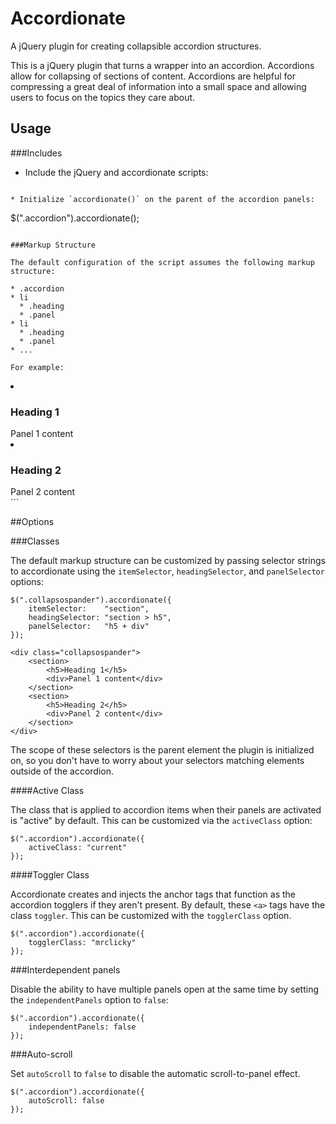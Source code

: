 Accordionate
============

A jQuery plugin for creating collapsible accordion structures.

This is a jQuery plugin that turns a wrapper into an accordion. Accordions allow for collapsing of sections of content. Accordions are helpful for compressing a great deal of information into a small space and allowing users to focus on the topics they care about.

Usage
---------

###Includes

* Include the jQuery and accordionate scripts:
  ```
<script src="http://code.jquery.com/jquery-latest.min.js"></script>
<script src="js/jquery.accordionate.js"></script>
  ```
* Initialize `accordionate()` on the parent of the accordion panels:
  ```
  $(".accordion").accordionate();
  ```

###Markup Structure

The default configuration of the script assumes the following markup structure:

* .accordion
  * li
    * .heading
    * .panel
  * li
    * .heading
    * .panel
  * ...
  
For example:

```
<div class="accordion">
    <li>
        <h3 class="heading">Heading 1</h3>
        <div class="panel">Panel 1 content</div>
    </li>
    <li>
        <h3 class="heading">Heading 2</h3>
        <div class="panel">Panel 2 content</div>
    </li>
</div>
```

##Options

###Classes

The default markup structure can be customized by passing selector strings to accordionate using the `itemSelector`, `headingSelector`, and `panelSelector` options:

```
$(".collapsospander").accordionate({
    itemSelector:    "section",
    headingSelector: "section > h5",
    panelSelector:   "h5 + div"
});
```
```
<div class="collapsospander">
    <section>
        <h5>Heading 1</h5>
        <div>Panel 1 content</div>
    </section>
    <section>
        <h5>Heading 2</h5>
        <div>Panel 2 content</div>
    </section>
</div>
```

The scope of these selectors is the parent element the plugin is initialized on, so you don't have to worry about your selectors matching elements outside of the accordion.

####Active Class

The class that is applied to accordion items when their panels are activated is "active" by default. This can be customized via the `activeClass` option:

```
$(".accordion").accordionate({
    activeClass: "current"
});
```

####Toggler Class

Accordionate creates and injects the anchor tags that function as the accordion togglers if they aren't present. By default, these `<a>` tags have the class `toggler`. This can be customized with the `togglerClass` option.

```
$(".accordion").accordionate({
    togglerClass: "mrclicky"
});
```

###Interdependent panels

Disable the ability to have multiple panels open at the same time by setting the `independentPanels` option to `false`:

```
$(".accordion").accordionate({
    independentPanels: false
});
```

###Auto-scroll

Set `autoScroll` to `false` to disable the automatic scroll-to-panel effect.

```
$(".accordion").accordionate({
    autoScroll: false
});
```